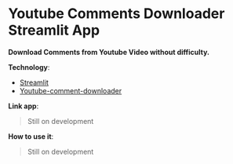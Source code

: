 # Youtube Comments Downloader Streamlit App
**Download Comments from Youtube Video without difficulty.**

**Technology**:
- [Streamlit](https://docs.streamlit.io/get-started)
- [Youtube-comment-downloader](https://github.com/egbertbouman/youtube-comment-downloader)

**Link app**:
> Still on development

**How to use it**:
> Still on development
